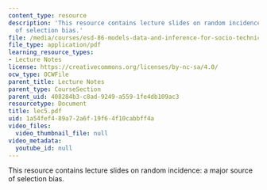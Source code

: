```yaml
---
content_type: resource
description: 'This resource contains lecture slides on random incidence: a major source
  of selection bias.'
file: /media/courses/esd-86-models-data-and-inference-for-socio-technical-systems-spring-2007/1a54fef489a72a6f19f64f10cabbff4a_lec5.pdf
file_type: application/pdf
learning_resource_types:
- Lecture Notes
license: https://creativecommons.org/licenses/by-nc-sa/4.0/
ocw_type: OCWFile
parent_title: Lecture Notes
parent_type: CourseSection
parent_uid: 408284b3-c8ad-9249-a559-1fe4db109ac3
resourcetype: Document
title: lec5.pdf
uid: 1a54fef4-89a7-2a6f-19f6-4f10cabbff4a
video_files:
  video_thumbnail_file: null
video_metadata:
  youtube_id: null
---
```

This resource contains lecture slides on random incidence: a major source of selection bias.